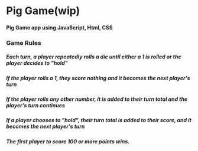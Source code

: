 # Pig Game(wip)
#### Pig Game app using JavaScript, Html, CSS

### Game Rules 
##### Each turn, a player repeatedly rolls a die until either a 1 is rolled or the player decides to "hold"
##### If the player rolls a 1, they score nothing and it becomes the next player's turn
##### If the player rolls any other number, it is added to their turn total and the player's turn continues
##### If a player chooses to "hold", their turn total is added to their score, and it becomes the next player's turn
##### The first player to score 100 or more points wins.